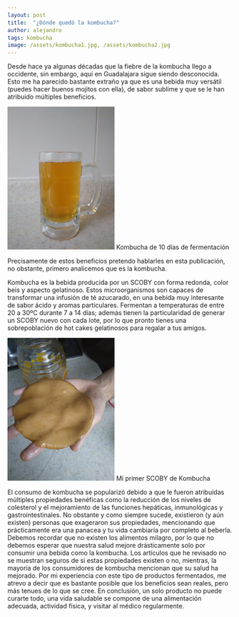 ```yaml
---
layout: post
title:  "¿Dónde quedó la kombucha?"
author: alejandro
tags: kombucha
image: /assets/kombucha1.jpg, /assets/kombucha2.jpg
---
```

Desde hace ya algunas décadas que la fiebre de la kombucha llego a occidente, sin embargo, aquí en Guadalajara sigue siendo desconocida. Esto me ha parecido bastante extraño ya que es una bebida muy versátil (puedes hacer buenos mojitos con ella), de sabor sublime y que se le han atribuido múltiples beneficios.

![Kombucha de 10 días de fermentacion](/assets/kombucha1.jpg)
Kombucha de 10 días de fermentación

Precisamente de estos beneficios pretendo hablarles en esta publicación, no obstante, primero analicemos que es la kombucha. 

Kombucha es la bebida producida por un SCOBY con forma redonda, color beis y aspecto gelatinoso. Estos microorganismos son capaces de transformar una infusión de té azucarado, en una bebida muy interesante de sabor ácido y aromas particulares. Fermentan a temperaturas de entre 20 a 30ºC durante 7 a 14 días; además tienen la particularidad de generar un SCOBY nuevo con cada lote, por lo que pronto tienes una sobrepoblación de hot cakes gelatinosos para regalar a tus amigos.


![Mi primer SCOBY de Kombucha](/assets/kombucha2.jpg)
Mi primer SCOBY de Kombucha

El consumo de kombucha se popularizó debido a que le fueron atribuidas múltiples propiedades benéficas como la reducción de los niveles de colesterol y el mejoramiento de las funciones hepáticas, inmunológicas y gastrointestinales. No obstante y como siempre sucede, existieron (y aún existen) personas que exageraron sus propiedades, mencionando que prácticamente era una panacea y tu vida cambiaría por completo al beberla. Debemos recordar que no existen los alimentos milagro, por lo que no debemos esperar que nuestra salud mejore drásticamente solo por consumir una bebida como la kombucha.
Los artículos que he revisado no se muestran seguros de si estas propiedades existen o no, mientras, la mayoría de los consumidores de kombucha mencionan que su salud ha mejorado. Por mi experiencia con este tipo de productos fermentados, me atrevo a decir que es bastante posible que los beneficios sean reales, pero más tenues de lo que se cree. En conclusión, un solo producto no puede curarte todo, una vida saludable se compone de una alimentación adecuada, actividad física, y visitar al médico regularmente.